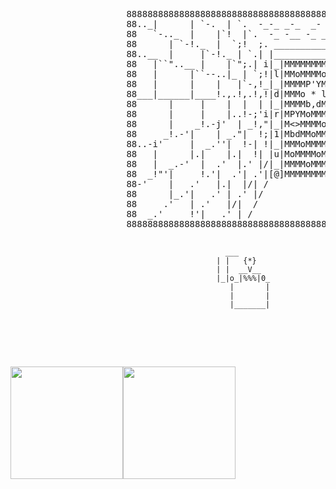 <p align="center"> 
  <pre>
                      88888888888888888888888888888888888888888888888888888888888888888888888
                      88.._|      | `-.  | `.  -_-_ _-_  _-  _- -_ -  .'|   |.'|     |  _..88
                      88   `-.._  |    |`!  |`.  -_ -__ -_ _- _-_-  .'  |.;'   |   _.!-'|  88
                      88      | `-!._  |  `;!  ;. _______________ ,'| .-' |   _!.i'     |  88
                      88..__  |     |`-!._ | `.| |_______________||."'|  _!.;'   |     _|..88
                      88   |``"..__ |    |`";.| i|_|MMMMMMMMMMM|_|'| _!-|   |   _|..-|'    88
                      88   |      |``--..|_ | `;!|l|MMoMMMMoMMM|1|.'j   |_..!-'|     |     88
                      88   |      |    |   |`-,!_|_|MMMMP'YMMMM|_||.!-;'  |    |     |     88
                      88___|______|____!.,.!,.!,!|d|MMMo * loMM|p|,!,.!.,.!..__|_____|_____88
                      88      |     |    |  |  | |_|MMMMb,dMMMM|_|| |   |   |    |      |  88
                      88      |     |    |..!-;'i|r|MPYMoMMMMoM|r| |`-..|   |    |      |  88
                      88      |    _!.-j'  | _!,"|_|M<>MMMMoMMM|_||!._|  `i-!.._ |      |  88
                      88     _!.-'|    | _."|  !;|1|MbdMMoMMMMM|l|`.| `-._|    |``-.._  |  88
                      88..-i'     |  _.''|  !-| !|_|MMMoMMMMoMM|_|.|`-. | ``._ |     |``"..88
                      88   |      |.|    |.|  !| |u|MoMMMMoMMMM|n||`. |`!   | `".    |     88
                      88   |  _.-'  |  .'  |.' |/|_|MMMMoMMMMoM|_|! |`!  `,.|    |-._|     88
                      88  _!"'|     !.'|  .'| .'|[@]MMMMMMMMMMM[@] \|  `. | `._  |   `-._  88
                      88-'    |   .'   |.|  |/| /                 \|`.  |`!    |.|      |`-88
                      88      |_.'|   .' | .' |/                   \  \ |  `.  | `._-   |  88
                      88     .'   | .'   |/|  /                     \ |`!   |`.|    `.  |  88
                      88  _.'     !'|   .' | /                       \|  `  |  `.    |`.|  88
                      8888888888888888888888888888888888888888888888888888888888888888(FL)888
                        
                                                    ___    
                                                  | |   {*}
                                                  | |  __V__
                                                  |_|o_|%%%|0_
                                                     |       |
                                                     |       |
                                                     |_______|
   
</p>

<div>     
<a href = "https://github.com/anuraghazra/github-readme-stats"><img height="180em" src=https://github-readme-stats.vercel.app/api?username=Shahriar-0&theme=github_dark&langs_count=12&layout=compact&hide=stars&count_private=true&show_icons=true&bg_color=00000000&alt="Top_Langs"/><img height="180em" src="https://github-readme-stats-amber-nine-29.vercel.app/api/top-langs/?username=Shahriar-0&layout=compact&langs_count=10&theme=rose_pine&exclude_repo=EPS_uni"/>

</div>

<!-- <img height="180em" srt="//github-readme-stats.vercel.app/api/wakatime?username=Shahriar-0)](https://github.com/anuraghazra/github-readme-stats)"/> -->
